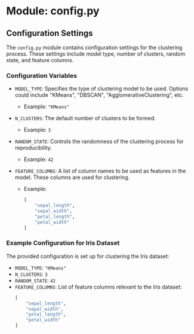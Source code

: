 # Module: config.py

## Configuration Settings

The `config.py` module contains configuration settings for the clustering process. These settings include model type, number of clusters, random state, and feature columns.

### Configuration Variables

- `MODEL_TYPE`: Specifies the type of clustering model to be used. Options could include "KMeans", "DBSCAN", "AgglomerativeClustering", etc.
  - Example: `"KMeans"`

- `N_CLUSTERS`: The default number of clusters to be formed.
  - Example: `3`

- `RANDOM_STATE`: Controls the randomness of the clustering process for reproducibility.
  - Example: `42`

- `FEATURE_COLUMNS`: A list of column names to be used as features in the model. These columns are used for clustering.
  - Example:
    ```python
    [
        "sepal_length",
        "sepal_width",
        "petal_length",
        "petal_width"
    ]
    ```

### Example Configuration for Iris Dataset

The provided configuration is set up for clustering the Iris dataset:

- `MODEL_TYPE`: `"KMeans"`
- `N_CLUSTERS`: `3`
- `RANDOM_STATE`: `42`
- `FEATURE_COLUMNS`: List of feature columns relevant to the Iris dataset:
  ```python
  [
      "sepal_length",
      "sepal_width",
      "petal_length",
      "petal_width"
  ]
